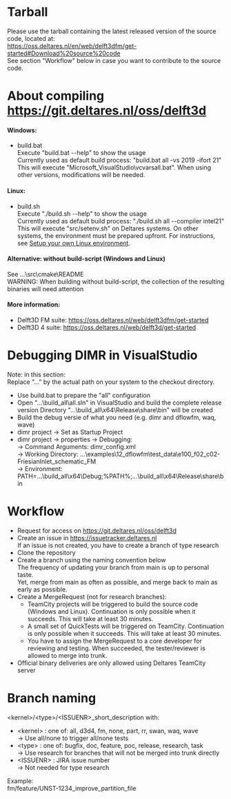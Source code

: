 # Tarball
Please use the tarball containing the latest released version of the source code, located at:    
https://oss.deltares.nl/en/web/delft3dfm/get-started#Download%20source%20code    
See section "Workflow" below in case you want to contribute to the source code.



# About compiling https://git.deltares.nl/oss/delft3d

#### Windows:   
- build.bat   
  Execute "build.bat --help" to show the usage   
  Currently used as default build process: "build.bat all -vs 2019 -ifort 21"   
  This will execute "Microsoft_VisualStudio\vcvarsall.bat". When using other versions, modifications will be needed.   

#### Linux:  
- build.sh   
  Execute "./build.sh --help" to show the usage   
  Currently used as default build process: "./build.sh all --compiler intel21"   
  This will execute "src/setenv.sh" on Deltares systems. On other systems, the environment must be prepared upfront. 
  For instructions, see [Setup your own Linux environment](Linux_setup.md).

#### Alternative: without build-script (Windows and Linux)
See ...\src\cmake\README   
WARNING: When building without build-script, the collection of the resulting binaries will need attention

#### More information:
- Delft3D FM suite: https://oss.deltares.nl/web/delft3dfm/get-started
- Delft3D 4  suite: https://oss.deltares.nl/web/delft3d/get-started



# Debugging DIMR in VisualStudio

Note: in this section:    
Replace "..." by the actual path on your system to the checkout directory.

- Use build.bat to prepare the "all" configuration
- Open "...\build_all\all.sln" in VisualStudio and build the complete release version
  Directory "...\build_all\x64\Release\share\bin" will be created
- Build the debug versie of what you need (e.g. dimr and dflowfm, waq, wave)
- dimr project -> Set as Startup Project
- dimr project -> properties -> Debugging:   
    -> Command Arguments: dimr_config.xml   
    -> Working Directory: ...\examples\12_dflowfm\test_data\e100_f02_c02-FriesianInlet_schematic_FM   
    -> Environment: PATH=...\build_all\x64\Debug;%PATH%;...\build_all\x64\Release\share\bin   



# Workflow

- Request for access on https://git.deltares.nl/oss/delft3d
- Create an issue in https://issuetracker.deltares.nl    
  If an issue is not created, you have to create a branch of type research
- Clone the repository
- Create a branch using the naming convention below    
  The frequency of updating your branch from main is up to personal taste.    
  Yet, merge from main as often as possible, and merge back to main as early as possible.
- Create a MergeRequest (not for research branches):    
  - TeamCity projects will be triggered to build the source code (Windows and Linux). Continuation is only possible when it succeeds. This will take at least 30 minutes.
  - A small set of QuickTests will be triggered on TeamCity. Continuation is only possible when it succeeds. This will take at least 30 minutes.
  - You have to assign the MergeRequest to a core developer for reviewing and testing. When succeeded, the tester/reviewer is allowed to merge into trunk.
- Official binary deliveries are only allowed using Deltares TeamCity server



# Branch naming

\<kernel\>/\<type\>/\<ISSUENR\>_short_description
with:
- \<kernel\>  : one of: all, d3d4, fm, none, part, rr, swan, waq, wave    
  -> Use all/none to trigger all/none tests
- \<type\>    : one of: bugfix, doc, feature, poc, release, research, task    
  -> Use research for branches that will not be merged into trunk directly
- \<ISSUENR\> : JIRA issue number    
  -> Not needed for type research

Example:    
fm/feature/UNST-1234_improve_partition_file